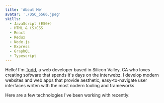 ```yaml
---
title: 'About Me'
avatar: './DSC_5566.jpeg'
skills:
  - JavaScript (ES6+)
  - HTML & (S)CSS
  - React
  - Redux
  - Node.js
  - Express
  - GraphQL
  - Typescript
---
```


Hello! I'm [Todd]("https://github.com/toddmath", 'Github'), a web developer based in Silicon Valley, CA who loves creating software that spends it's days on the interwebz. I develop modern websites and web apps that provide aesthetic, easy-to-navigate user interfaces writen with the most nodern tooling and frameworks.

Here are a few technologies I've been working with recently:
